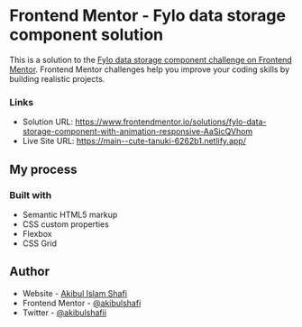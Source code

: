 # Frontend Mentor - Fylo data storage component solution

This is a solution to the [Fylo data storage component challenge on Frontend Mentor](https://www.frontendmentor.io/challenges/fylo-data-storage-component-1dZPRbV5n). Frontend Mentor challenges help you improve your coding skills by building realistic projects. 

### Links

- Solution URL: https://www.frontendmentor.io/solutions/fylo-data-storage-component-with-animation-responsive-AaSicQVhom
- Live Site URL: https://main--cute-tanuki-6262b1.netlify.app/

## My process

### Built with

- Semantic HTML5 markup
- CSS custom properties
- Flexbox
- CSS Grid

## Author

- Website - [Akibul Islam Shafi]( https://github.com/akibulshafi?tab=repositories)
- Frontend Mentor - [@akibulshafi]( https://www.frontendmentor.io/profile/akibulshafi)
- Twitter - [@akibulshafii](https://twitter.com/akibulshafii)
